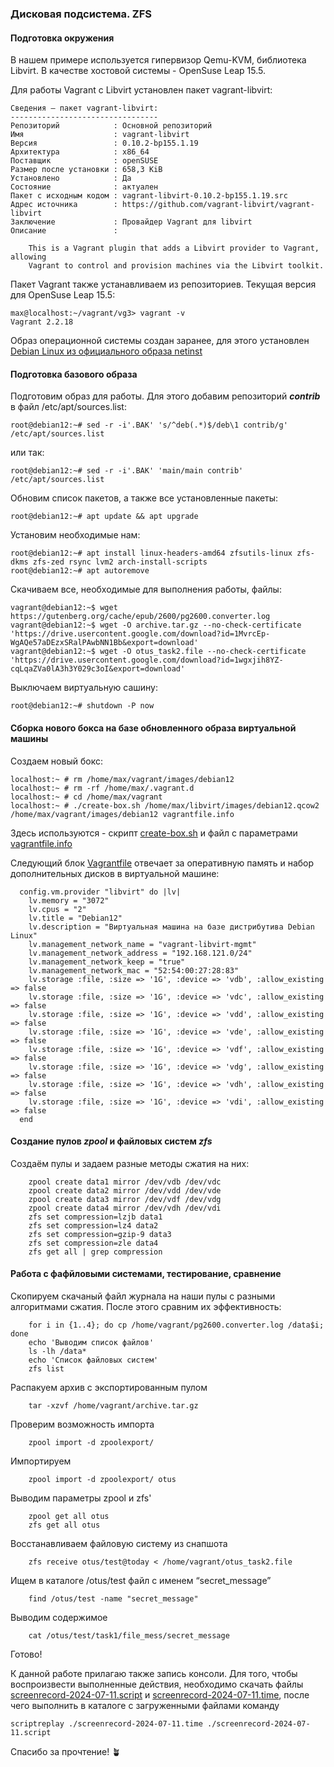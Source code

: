 ### Дисковая подсистема. ZFS
#### Подготовка окружения
В нашем примере используется гипервизор Qemu-KVM, библиотека Libvirt. В качестве хостовой системы - OpenSuse Leap 15.5.

Для работы Vagrant с Libvirt установлен пакет vagrant-libvirt:
```
Сведения — пакет vagrant-libvirt:
---------------------------------
Репозиторий            : Основной репозиторий
Имя                    : vagrant-libvirt
Версия                 : 0.10.2-bp155.1.19
Архитектура            : x86_64
Поставщик              : openSUSE
Размер после установки : 658,3 KiB
Установлено            : Да
Состояние              : актуален
Пакет с исходным кодом : vagrant-libvirt-0.10.2-bp155.1.19.src
Адрес источника        : https://github.com/vagrant-libvirt/vagrant-libvirt
Заключение             : Провайдер Vagrant для libvirt
Описание               : 

    This is a Vagrant plugin that adds a Libvirt provider to Vagrant, allowing
    Vagrant to control and provision machines via the Libvirt toolkit.
```
Пакет Vagrant также устанавливаем из репозиториев. Текущая версия для OpenSuse Leap 15.5:
```
max@localhost:~/vagrant/vg3> vagrant -v
Vagrant 2.2.18
```
Образ операционной системы создан заранее, для этого установлен [Debian Linux из официального образа netinst](https://www.debian.org/distrib/netinst)

#### Подготовка базового образа
Подготовим образ для работы. Для этого добавим репозиторий ***contrib*** в файл /etc/apt/sources.list:
```
root@debian12:~# sed -r -i'.BAK' 's/^deb(.*)$/deb\1 contrib/g' /etc/apt/sources.list
```
или так:
```
root@debian12:~# sed -r -i'.BAK' 'main/main contrib' /etc/apt/sources.list
```
Обновим список пакетов, а также все установленные пакеты:
```
root@debian12:~# apt update && apt upgrade
```
Установим необходимые нам:
```
root@debian12:~# apt install linux-headers-amd64 zfsutils-linux zfs-dkms zfs-zed rsync lvm2 arch-install-scripts
root@debian12:~# apt autoremove
```
Скачиваем все, необходимые для выполнения работы, файлы:
```
vagrant@debian12:~$ wget https://gutenberg.org/cache/epub/2600/pg2600.converter.log
vagrant@debian12:~$ wget -O archive.tar.gz --no-check-certificate 'https://drive.usercontent.google.com/download?id=1MvrcEp-WgAQe57aDEzxSRalPAwbNN1Bb&export=download'
vagrant@debian12:~$ wget -O otus_task2.file --no-check-certificate 'https://drive.usercontent.google.com/download?id=1wgxjih8YZ-cqLqaZVa0lA3h3Y029c3oI&export=download'
```
Выключаем виртуальную сашину:
```
root@debian12:~# shutdown -P now
```
#### Сборка нового бокса на базе обновленного образа виртуальной машины
Создаем новый бокс:
```
localhost:~ # rm /home/max/vagrant/images/debian12
localhost:~ # rm -rf /home/max/.vagrant.d
localhost:~ # cd /home/max/vagrant
localhost:~ # ./create-box.sh /home/max/libvirt/images/debian12.qcow2 /home/max/vagrant/images/debian12 vagrantfile.info

```
Здесь используются - скрипт [create-box.sh](create-box.sh) и файл с параметрами [vagrantfile.info](vagrantfile.info)

Следующий блок [Vagrantfile](Vagrantfile) отвечает за оперативную память и набор дополнительных дисков в виртуальной машине:
```
  config.vm.provider "libvirt" do |lv|
    lv.memory = "3072"
    lv.cpus = "2"
    lv.title = "Debian12"
    lv.description = "Виртуальная машина на базе дистрибутива Debian Linux"
    lv.management_network_name = "vagrant-libvirt-mgmt"
    lv.management_network_address = "192.168.121.0/24"
    lv.management_network_keep = "true"
    lv.management_network_mac = "52:54:00:27:28:83"
    lv.storage :file, :size => '1G', :device => 'vdb', :allow_existing => false
    lv.storage :file, :size => '1G', :device => 'vdc', :allow_existing => false
    lv.storage :file, :size => '1G', :device => 'vdd', :allow_existing => false
    lv.storage :file, :size => '1G', :device => 'vde', :allow_existing => false
    lv.storage :file, :size => '1G', :device => 'vdf', :allow_existing => false
    lv.storage :file, :size => '1G', :device => 'vdg', :allow_existing => false
    lv.storage :file, :size => '1G', :device => 'vdh', :allow_existing => false
    lv.storage :file, :size => '1G', :device => 'vdi', :allow_existing => false
  end
```
#### Создание пулов ***zpool*** и файловых систем ***zfs***
Создаём пулы и задаем разные методы сжатия на них:
```
    zpool create data1 mirror /dev/vdb /dev/vdc
    zpool create data2 mirror /dev/vdd /dev/vde
    zpool create data3 mirror /dev/vdf /dev/vdg
    zpool create data4 mirror /dev/vdh /dev/vdi
    zfs set compression=lzjb data1
    zfs set compression=lz4 data2
    zfs set compression=gzip-9 data3
    zfs set compression=zle data4
    zfs get all | grep compression
```
#### Работа с фафйловыми системами, тестирование, сравнение
Скопируем скачаный файл журнала на наши пулы с разными алгоритмами сжатия. После этого сравним их эффективность:
```
    for i in {1..4}; do cp /home/vagrant/pg2600.converter.log /data$i; done
    echo 'Выводим список файлов'
    ls -lh /data*
    echo 'Список файловых систем'
    zfs list
```
Распакуем архив с экспортированным пулом
```
    tar -xzvf /home/vagrant/archive.tar.gz
```
Проверим возможность импорта
```
    zpool import -d zpoolexport/
```
Импортируем
```
    zpool import -d zpoolexport/ otus
```
Выводим параметры zpool и zfs'
```
    zpool get all otus
    zfs get all otus
```
Восстанавливаем файловую систему из снапшота
```
    zfs receive otus/test@today < /home/vagrant/otus_task2.file
```
Ищем в каталоге /otus/test файл с именем “secret_message”
```
    find /otus/test -name "secret_message"
```
Выводим содержимое
```
    cat /otus/test/task1/file_mess/secret_message
```
Готово!

К данной работе прилагаю также запись консоли. Для того, чтобы воспроизвести выполненные действия,
необходимо скачать файлы [screenrecord-2024-07-11.script](screenrecord-2024-07-11.script) и [screenrecord-2024-07-11.time](screenrecord-2024-07-11.time),
после чего выполнить в каталоге с загруженными файлами команду
```
scriptreplay ./screenrecord-2024-07-11.time ./screenrecord-2024-07-11.script
```

Спасибо за прочтение! :potted_plant:
